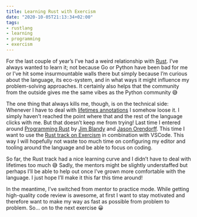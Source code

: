 ```yaml
---
title: Learning Rust with Exercism
date: "2020-10-05T21:13:34+02:00"
tags:
- rustlang
- learning
- programming
- exercism
---
```


For the last couple of year’s I’ve had a weird relationship with [Rust](https://www.rust-lang.org/). I’ve always wanted to learn it; not because Go or Python have been bad for me or I’ve hit some insurmountable walls there but simply because I’m curious about the language, its eco-system, and in what ways it might influence my problem-solving approaches. It certainly also helps that the community from the outside gives me the same vibes as the Python community 😅

The one thing that always kills me, though, is on the technical side: Whenever I have to deal with [lifetimes annotations](https://doc.rust-lang.org/rust-by-example/scope/lifetime.html) I somehow loose it. I simply haven’t reached the point where that and the rest of the language clicks with me. But that doesn’t keep me from trying! Last time I entered around [Programming Rust](https://www.oreilly.com/library/view/programming-rust/9781491927274/) by [Jim Blandy](https://www.red-bean.com/jimb/) and [Jason Orendorff](https://github.com/jorendorff). This time I want to use the [Rust track on Exercism](https://exercism.io/my/tracks/rust) in combination with VSCode. This way I will hopefully not waste too much time on configuring my editor and tooling around the language and be able to focus on coding.

So far, the Rust track had a nice learning curve and I didn’t have to deal with lifetimes too much 😅 Sadly, the mentors might be slightly understaffed but perhaps I’ll be able to help out once I’ve grown more comfortable with the language. I just hope I’ll make it this far this time around!

In the meantime, I’ve switched from mentor to practice mode. While getting high-quality code review is awesome, at first I want to stay motivated and therefore want to make my way as fast as possible from problem to problem. So… on to the next exercise 😀
